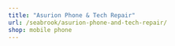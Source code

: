 ```yaml
---
title: "Asurion Phone & Tech Repair"
url: /seabrook/asurion-phone-and-tech-repair/
shop: mobile phone
---
```


